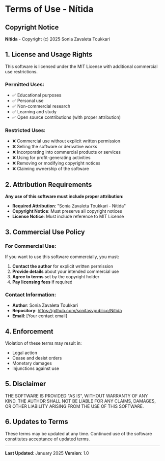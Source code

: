 # Terms of Use - Nítida

## Copyright Notice
**Nítida** - Copyright (c) 2025 Sonia Zavaleta Toukkari

## 1. License and Usage Rights

This software is licensed under the MIT License with additional commercial use restrictions.

### Permitted Uses:
- ✅ Educational purposes
- ✅ Personal use
- ✅ Non-commercial research
- ✅ Learning and study
- ✅ Open source contributions (with proper attribution)

### Restricted Uses:
- ❌ Commercial use without explicit written permission
- ❌ Selling the software or derivative works
- ❌ Incorporating into commercial products or services
- ❌ Using for profit-generating activities
- ❌ Removing or modifying copyright notices
- ❌ Claiming ownership of the software

## 2. Attribution Requirements

**Any use of this software must include proper attribution:**

- **Required Attribution**: "Sonia Zavaleta Toukkari - Nítida"
- **Copyright Notice**: Must preserve all copyright notices
- **License Notice**: Must include reference to MIT License

## 3. Commercial Use Policy

### For Commercial Use:
If you want to use this software commercially, you must:

1. **Contact the author** for explicit written permission
2. **Provide details** about your intended commercial use
3. **Agree to terms** set by the copyright holder
4. **Pay licensing fees** if required

### Contact Information:
- **Author**: Sonia Zavaleta Toukkari
- **Repository**: https://github.com/sonitasvpublico/Nitida
- **Email**: [Your contact email]

## 4. Enforcement

Violation of these terms may result in:
- Legal action
- Cease and desist orders
- Monetary damages
- Injunctions against use

## 5. Disclaimer

THE SOFTWARE IS PROVIDED "AS IS", WITHOUT WARRANTY OF ANY KIND. THE AUTHOR SHALL NOT BE LIABLE FOR ANY CLAIMS, DAMAGES, OR OTHER LIABILITY ARISING FROM THE USE OF THIS SOFTWARE.

## 6. Updates to Terms

These terms may be updated at any time. Continued use of the software constitutes acceptance of updated terms.

---

**Last Updated**: January 2025
**Version**: 1.0 